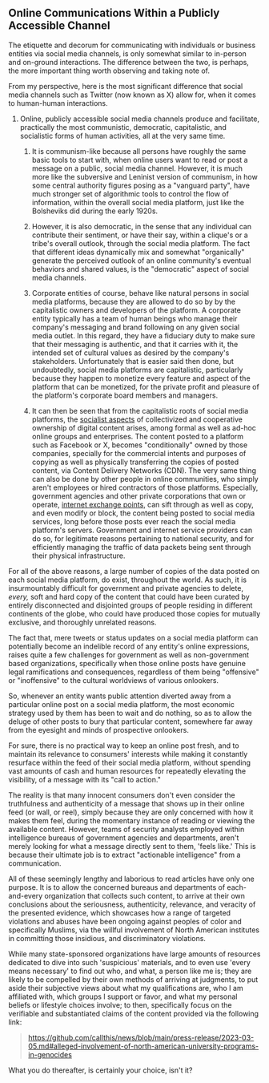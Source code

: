## Online Communications Within a Publicly Accessible Channel 

The etiquette and decorum for communicating with individuals or business entities via social media channels, is only somewhat similar to in-person and on-ground interactions. The difference between the two, is perhaps, the more important thing worth observing and taking note of. 

From my perspective, here is the most significant difference that social media channels such as Twitter (now known as X) allow for, when it comes to human-human interactions. 

1. Online, publicly accessible social media channels produce and facilitate, practically the most communistic, democratic, capitalistic, and socialistic forms of human activities, all at the very same time. 

    1. It is communism-like because all persons have roughly the same basic tools to start with, when online users want to read or post a message on a public, social media channel. However, it is much more like the subversive and Leninist version of communism, in how some central authority figures posing as a "vanguard party", have much stronger set of algorithmic tools to control the flow of information, within the overall social media platform, just like the Bolsheviks did during the early 1920s. 

    1. However, it is also democratic, in the sense that any individual can contribute their sentiment, or have their say, within a clique's or a tribe's overall outlook, through the social media platform. The fact that different ideas dynamically mix and somewhat "organically" generate the perceived outlook of an online community's eventual behaviors and shared values, is the "democratic" aspect of social media channels.   

    1. Corporate entities of course, behave like natural persons in social media platforms, because they are allowed to do so by by the capitalistic owners and developers of the platform. A corporate entity typically has a team of human beings who manage their company's messaging and brand following on any given social media outlet. In this regard, they have a fiduciary duty to make sure that their messaging is authentic, and that it carries with it, the intended set of cultural values as desired by the company's stakeholders. Unfortunately that is easier said then done, but undoubtedly, social media platforms are capitalistic, particularly because they happen to monetize every feature and aspect of the platform that can be monetized, for the private profit and pleasure of the platform's corporate board members and managers.  

    1. It can then be seen that from the capitalistic roots of social media platforms, the [socialist aspects](https://en.wikipedia.org/wiki/Types_of_socialism) of collectivized and cooperative ownership of digital content arises, among formal as well as ad-hoc online groups and enterprises. The content posted to a platform such as Facebook or X, becomes "conditionally" owned by those companies, specially for the commercial intents and purposes of copying as well as physically transferring the copies of posted content, via Content Delivery Networks (CDN). The very same thing can also be done by other people in online communities, who simply aren't employees or hired contractors of those platforms. Especially, government agencies and other private corporations that own or operate, [internet exchange points](https://en.wikipedia.org/wiki/Internet_exchange_point), can sift through as well as copy, and even modify or block, the content being posted to social media services, long before those posts ever reach the social media platform's servers. Government and internet service providers can do so, for legitimate reasons pertaining to national security, and for efficiently managing the traffic of data packets being sent through their physical infrastructure.  

For all of the above reasons, a large number of copies of the data posted on each social media platform, do exist, throughout the world. As such, it is insurmountably difficult for government and private agencies to delete, *every,* soft and hard copy of the content that could have been curated by entirely disconnected and disjointed groups of people residing in different continents of the globe, who could have produced those copies for mutually exclusive, and thoroughly unrelated reasons. 

The fact that, mere tweets or status updates on a social media platform can potentially become an indelible record of any entity's online expressions, raises quite a few challenges for government as well as non-government based organizations, specifically when those online posts have genuine legal ramifications and consequences, regardless of them being "offensive" or "inoffensive" to the cultural worldviews of various onlookers. 

So, whenever an entity wants public attention diverted away from a particular online post on a social media platform, the most economic strategy used by them has been to wait and do nothing, so as to allow the deluge of other posts to bury that particular content, somewhere far away from the eyesight and minds of prospective onlookers. 

For sure, there is no practical way to keep an online post fresh, and to maintain its relevance to consumers' interests while making it constantly resurface within the feed of their social media platform, without spending vast amounts of cash and human resources for repeatedly elevating the visibility, of a message with its "call to action."  

The reality is that many innocent consumers don't even consider the truthfulness and authenticity of a message that shows up in their online feed (or wall, or reel), simply because they are only concerned with how it makes them feel, during the momentary instance of reading or viewing the available content. However, teams of security analysts employed within intelligence bureaus of government agencies and departments, aren't merely looking for what a message directly sent to them, 'feels like.' This is because their ultimate job is to extract "actionable intelligence" from a communication. 

All of these seemingly lengthy and laborious to read articles have only one purpose. It is to allow the concerned bureaus and departments of each-and-every organization that collects such content, to arrive at their own conclusions about the seriousness, authenticity, relevance, and veracity of the presented evidence, which showcases how a range of targeted violations and abuses have been ongoing against peoples of color and specifically Muslims, via the willful involvement of North American institutes in committing those insidious, and discriminatory violations. 

While many state-sponsored organizations have large amounts of resources dedicated to dive into such 'suspicious' materials, and to even use 'every means necessary' to find out who, and what, a person like me is; they are likely to be compelled by their own methods of arriving at judgments, to put aside their subjective views about what my qualifications are, who I am affiliated with, which groups I support or favor, and what my personal beliefs or lifestyle choices involve; to then, specifically focus on the verifiable and substantiated claims of the content provided via the following link: 

> https://github.com/callthis/news/blob/main/press-release/2023-03-05.md#alleged-involvement-of-north-american-university-programs-in-genocides 

What you do thereafter, is certainly your choice, isn't it? 

      